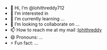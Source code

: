 - 👋 Hi, I’m @lohithreddy712
- 👀 I’m interested in 
- 🌱 I’m currently learning ...
- 💞️ I’m looking to collaborate on ...
- 📫 How to reach me at my mail :[lohithreddy](mailto:lohithreddy712@gmail.com)
- 😄 Pronouns: ...
- ⚡ Fun fact: ...

<!---
lohithreddy712/lohithreddy712 is a ✨ special ✨ repository because its `README.md` (this file) appears on your GitHub profile.
You can click the Preview link to take a look at your changes.
--->
